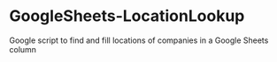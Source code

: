 # GoogleSheets-LocationLookup
Google script to find and fill locations of companies in a Google Sheets column
